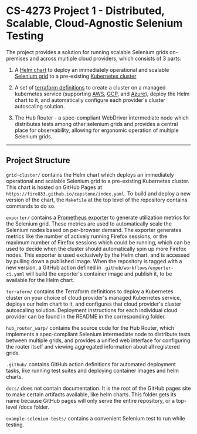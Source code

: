
# CS-4273 Project 1 - Distributed, Scalable, Cloud-Agnostic Selenium Testing

The project provides a solution for running scalable Selenium grids on-premises and across multiple cloud providers, which consists of 3 parts:

1. A [Helm chart](https://helm.sh/docs/topics/charts/) to deploy an immediately operational and scalable [Selenium grid](https://www.selenium.dev/documentation/grid/applicability/) to a pre-existing [Kubernetes cluster](https://kubernetes.io/docs/concepts/overview/)

2. A set of [terraform definitions](https://developer.hashicorp.com/terraform/intro) to create a cluster on a managed kubernetes service (supporting [AWS](https://docs.aws.amazon.com/eks/latest/userguide/what-is-eks.html), [GCP](https://cloud.google.com/kubernetes-engine/docs/concepts/kubernetes-engine-overview#:~:text=GKE%20is%20a%20Google%2Dmanaged,in%2Dhouse%20cluster%20management%20system.), and [Azure](https://learn.microsoft.com/en-us/azure/aks/intro-kubernetes)), deploy the Helm chart to it, and automatically configure each provider's cluster autoscaling solution.

3. The Hub Router - a spec-compliant WebDriver intermediate node which distributes tests among other selenium grids and provides a central place for observability, allowing for ergonomic operation of multiple Selenium grids.

---
## Project Structure

`grid-cluster/` contains the Helm chart which deploys an immediately operational and scalable Selenium grid to a pre-existing Kubernetes cluster.
This chart is hosted on GitHub Pages at `https://fire833.github.io/capstone/index.yaml`.
To build and deploy a new version of the chart, the `Makefile` at the top level of the repository contains commands to do so.

`exporter/` contains a [Prometheus exporter](https://prometheus.io/docs/instrumenting/exporters/) to generate utilization metrics for the Selenium grid.
These metrics are used to automatically scale the Selenium nodes based on per-browser demand.
The exporter generates metrics like the number of actively running Firefox sessions, or the maximum number of Firefox sessions which could be running, which can be used to decide when the cluster should automatically spin up more Firefox nodes. 
This exporter is used exclusively by the Helm chart, and is accessed by pulling down a published image.
When the repository is tagged with a new version, a GitHub action defined in `.github/workflows/exporter-ci.yaml` will build the exporter's container image and publish it,
to be available for the Helm chart.

`terraform/` contains the Terraform definitions to deploy a Kubernetes cluster on your choice of cloud provider's managed Kubernetes service, deploys our helm chart to it, and configures that cloud provider's cluster autoscaling solution.
Deployment instructions for each individual cloud provider can be found in the README in the corresponding folder.

`hub_router_warp/` contains the source code for the Hub Router, which implements a spec-compliant Selenium intermediate node to distribute tests between multiple grids, and provides a unified web interface for configuring the router itself and viewing aggregated information about all registered grids.

`.github/` contains GitHub action definitions for automated deployment tasks, like running test suites and deploying container images and helm charts.

`docs/` does not contain documentation. It is the root of the GitHub pages site to make certain artifacts available, like helm charts.
This folder gets its name because GitHub pages will only serve the entire repository, or a top-level /docs folder.

`example-selenium-tests/` contains a convenient Selenium test to run while testing.
